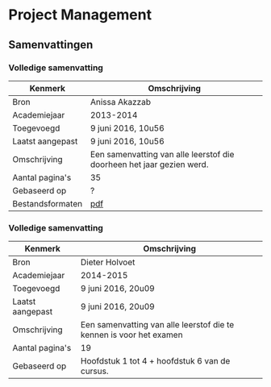 # Project Management

## Samenvattingen

### Volledige samenvatting
| Kenmerk           | Omschrijving                                                                                                        	|
|------------------	|---------------------------------------------------------------------------------------------------------------------	|
| Bron              | Anissa Akazzab                                                                                                       	|
| Academiejaar      | 2013-2014                                                                                                            	|
| Toegevoegd       	| 9 juni 2016, 10u56                                                                                                   	|
| Laatst aangepast 	| 9 juni 2016, 10u56                                                                                                  	|
| Omschrijving     	| Een samenvatting van alle leerstof die doorheen het jaar gezien werd.                                                 |
| Aantal pagina's  	| 35                                                                                                                   	|
| Gebaseerd op     	| ?                                                                                                                    	|
| Bestandsformaten 	| [pdf](AnissaAkazzab-2014-2015-VolledigeSamenvatting.pdf)                                                            	|

### Volledige samenvatting
| Kenmerk           | Omschrijving                                                                                                        	|
|------------------	|---------------------------------------------------------------------------------------------------------------------	|
| Bron              | Dieter Holvoet                                                                                                       	|
| Academiejaar      | 2014-2015                                                                                                            	|
| Toegevoegd       	| 9 juni 2016, 20u09                                                                                                   	|
| Laatst aangepast 	| 9 juni 2016, 20u09                                                                                                  	|
| Omschrijving     	| Een samenvatting van alle leerstof die te kennen is voor het examen                                                   |
| Aantal pagina's  	| 19                                                                                                                   	|
| Gebaseerd op     	| Hoofdstuk 1 tot 4 + hoofdstuk 6 van de cursus.                                                                        |                                        | Bestandsformaten  | [pdf](DieterHolvoet-2014-2015-VolledigeSamenvatting.pdf), [docx](DieterHolvoet-2014-2015-VolledigeSamenvatting.docx)  |
